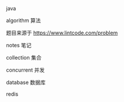 java

algorithm 算法

题目来源于
https://www.lintcode.com/problem

notes 笔记

   collection 集合
   
   concurrent 并发
   
   database 数据库
   
   redis
